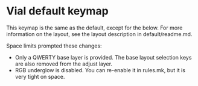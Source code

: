 # Vial default keymap

This keymap is the same as the default, except for the below.
For more information on the layout,
  see the layout description in default/readme.md.

Space limits prompted these changes:

- Only a QWERTY base layer is provided.
  The base layout selection keys are also removed from the adjust layer.
- RGB underglow is disabled.
  You can re-enable it in rules.mk, but it is very tight on space.
